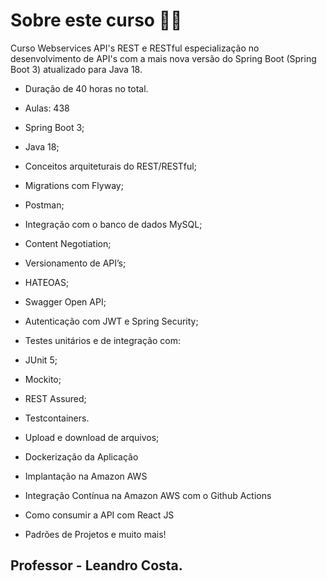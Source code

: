 

# Sobre este curso 🧑‍💻

Curso Webservices API's REST e RESTful especialização no desenvolvimento de API's com a mais nova versão do Spring Boot (Spring Boot 3) atualizado para Java 18.

- Duração de  40 horas no total.
- Aulas: 438 

- Spring Boot 3;

- Java 18;

- Conceitos arquiteturais do REST/RESTful;

- Migrations com Flyway;

- Postman;

- Integração com o banco de dados MySQL;

- Content Negotiation;

- Versionamento de API’s;

- HATEOAS;

- Swagger Open API;

- Autenticação com JWT e Spring Security;

- Testes unitários e de integração com:

- JUnit 5;

- Mockito;

- REST Assured;

- Testcontainers.

- Upload e download de arquivos;

- Dockerização da Aplicação

- Implantação na Amazon AWS

- Integração Contínua na Amazon AWS com o Github Actions

- Como consumir a API com React JS

- Padrões de Projetos e muito mais!

## Professor - Leandro Costa.
